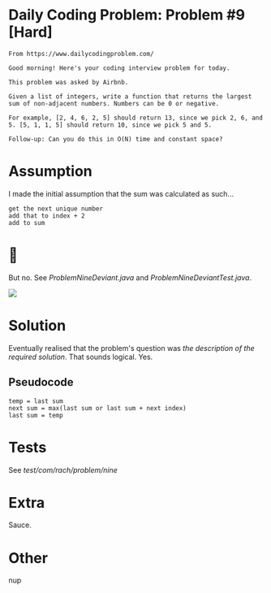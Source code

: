 # Daily Coding Problem: Problem #9 [Hard]

````
From https://www.dailycodingproblem.com/

Good morning! Here's your coding interview problem for today.

This problem was asked by Airbnb.

Given a list of integers, write a function that returns the largest sum of non-adjacent numbers. Numbers can be 0 or negative.

For example, [2, 4, 6, 2, 5] should return 13, since we pick 2, 6, and 5. [5, 1, 1, 5] should return 10, since we pick 5 and 5.

Follow-up: Can you do this in O(N) time and constant space?
````

# Assumption

I made the initial assumption that the sum was calculated as such...

````$xslt
get the next unique number
add that to index + 2
add to sum
````

# 🤬 

But no. See *ProblemNineDeviant.java* and *ProblemNineDeviantTest.java*.

![](https://media.giphy.com/media/KGdmgSWTCqimQ/source.gif)

# Solution

Eventually realised that the problem's question was *the description of the required solution*. That sounds logical. Yes. 


## Pseudocode

````$xslt
temp = last sum
next sum = max(last sum or last sum + next index)
last sum = temp
````

# Tests

See *test/com/rach/problem/nine*

# Extra

Sauce.

# Other

nup